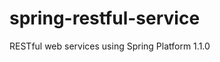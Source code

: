 spring-restful-service
==========================

RESTful web services using Spring Platform 1.1.0


